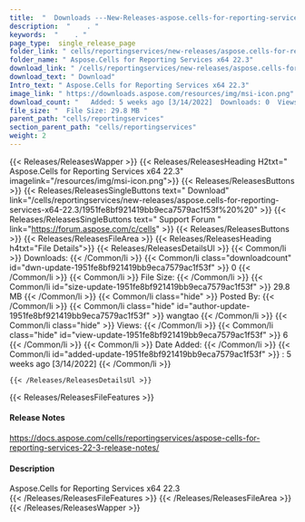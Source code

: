 ```yaml
---
title:  "  Downloads ---New-Releases-aspose.cells-for-reporting-services-x64-22.3 . " 
description:  "    . " 
keywords:  "    . " 
page_type:  single_release_page
folder_link: " cells/reportingservices/new-releases/aspose.cells-for-reporting-services-x64-22.3/"
folder_name: " Aspose.Cells for Reporting Services x64 22.3"
download_link: " /cells/reportingservices/new-releases/aspose.cells-for-reporting-services-x64-22.3/1951fe8bf921419bb9eca7579ac1f53f"
download_text: " Download"
Intro_text: " Aspose.Cells for Reporting Services x64 22.3"
image_link: " https://downloads.aspose.com/resources/img/msi-icon.png"
download_count: "   Added: 5 weeks ago [3/14/2022]  Downloads: 0  Views: 5"
file_size: "  File Size: 29.8 MB "
parent_path: "cells/reportingservices"
section_parent_path: "cells/reportingservices"
weight: 2 
---
```


{{< Releases/ReleasesWapper >}}
  {{< Releases/ReleasesHeading H2txt=" Aspose.Cells for Reporting Services x64 22.3" imagelink="/resources/img/msi-icon.png">}}
  {{< Releases/ReleasesButtons >}}
    {{< Releases/ReleasesSingleButtons text=" Download" link="/cells/reportingservices/new-releases/aspose.cells-for-reporting-services-x64-22.3/1951fe8bf921419bb9eca7579ac1f53f%20%20" >}}
    {{< Releases/ReleasesSingleButtons text=" Support Forum " link="https://forum.aspose.com/c/cells" >}}
  {{< Releases/ReleasesButtons >}}
  {{< Releases/ReleasesFileArea >}}
    {{< Releases/ReleasesHeading h4txt="File Details">}}
    {{< Releases/ReleasesDetailsUl >}}
            {{< Common/li  >}} Downloads: {{< /Common/li >}} 
      {{< Common/li class="downloadcount" id="dwn-update-1951fe8bf921419bb9eca7579ac1f53f" >}} 0 {{< /Common/li >}} 
      {{< Common/li  >}} File Size: {{< /Common/li >}} 
      {{< Common/li id="size-update-1951fe8bf921419bb9eca7579ac1f53f" >}} 29.8 MB {{< /Common/li >}} 
      {{< Common/li  class="hide" >}} Posted By: {{< /Common/li >}} 
      {{< Common/li class="hide" id="author-update-1951fe8bf921419bb9eca7579ac1f53f" >}} wangtao {{< /Common/li >}} 
      {{< Common/li class="hide"  >}} Views: {{< /Common/li >}} 
      {{< Common/li class="hide" id="view-update-1951fe8bf921419bb9eca7579ac1f53f" >}} 6 {{< /Common/li >}} 
      {{< Common/li  >}} Date Added: {{< /Common/li >}} 
      {{< Common/li id="added-update-1951fe8bf921419bb9eca7579ac1f53f" >}} : 5 weeks ago [3/14/2022] {{< /Common/li >}} 

    {{< /Releases/ReleasesDetailsUl >}}

  {{< Releases/ReleasesFileFeatures >}}
      <h4>Release Notes</h4><div><a href="https://docs.aspose.com/cells/reportingservices/aspose-cells-for-reporting-services-22-3-release-notes/">https://docs.aspose.com/cells/reportingservices/aspose-cells-for-reporting-services-22-3-release-notes/</a></div><h4>Description</h4><div class="HTMLDescription">Aspose.Cells for Reporting Services x64 22.3</div>
  {{< /Releases/ReleasesFileFeatures >}}
 {{< /Releases/ReleasesFileArea >}}
{{< /Releases/ReleasesWapper >}}


